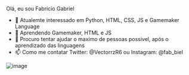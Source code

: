 Olá, eu sou Fabricio Gabriel

- 👀 Atualemte interessado em Python, HTML, CSS, JS e Gamemaker Language 
- 🌱 Aprendendo Gamemaker, HTML e JS
- 💞️ Procuro tentar ajudar o maximo de pessoas possivel, após o aprendizado das linguagens
- 📫 Como me contatar Twitter: @VectorrzR6 ou Instagram: @fab_biel

![image](https://user-images.githubusercontent.com/98417135/151034126-f8747b11-fd39-44b1-abe2-af58917ff321.png)

